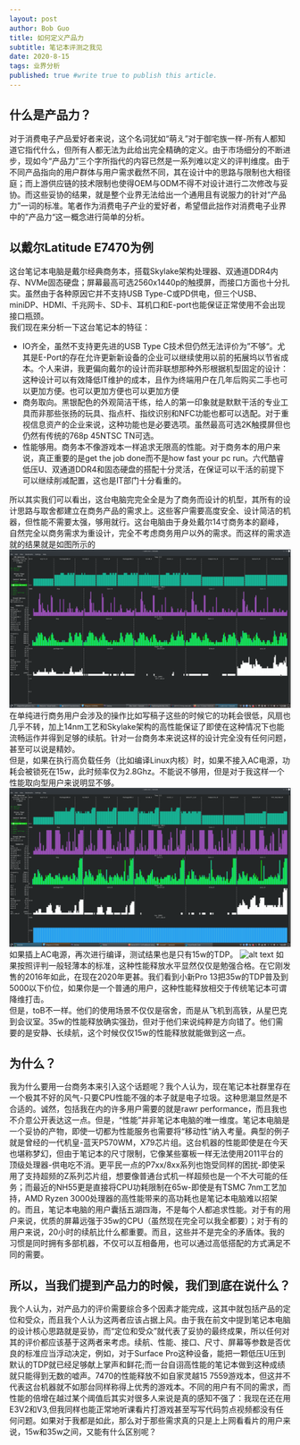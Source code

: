 ```yaml
---
layout: post
author: Bob Guo
title: 如何定义产品力
subtitle: 笔记本评测之我见
date: 2020-8-15
tags: 业界分析
published: true #write true to publish this article.
---
```

## 什么是产品力？  
对于消费电子产品爱好者来说，这个名词犹如“萌え”对于御宅族一样-所有人都知道它指代什么，但所有人都无法为此给出完全精确的定义。由于市场细分的不断进步，现如今“产品力”三个字所指代的内容已然是一系列难以定义的评判维度。由于不同产品指向的用户群体与用户需求截然不同，其在设计中的思路与限制也大相径庭；而上游供应链的技术限制也使得OEM与ODM不得不对设计进行二次修改与妥协。而这些妥协的结果，就是整个业界无法给出一个通用且有说服力的针对“产品力”一词的标准。笔者作为消费电子产业的爱好者，希望借此拙作对消费电子业界中的”产品力“这一概念进行简单的分析。  
## 以戴尔Latitude E7470为例
这台笔记本电脑是戴尔经典商务本，搭载Skylake架构处理器、双通道DDR4内存、NVMe固态硬盘；屏幕最高可选2560x1440p的触摸屏，而接口方面也十分扎实。虽然由于各种原因它并不支持USB Type-C或PD供电，但三个USB、miniDP、HDMI、千兆网卡、SD卡、耳机口和E-port也能保证正常使用不会出现接口瓶颈。  
我们现在来分析一下这台笔记本的特征：
* IO齐全，虽然不支持更先进的USB Type C技术但仍然无法评价为”不够“。尤其是E-Port的存在允许更新新设备的企业可以继续使用以前的拓展坞以节省成本。个人来讲，我更偏向戴尔的设计而非联想那种外形根据机型固定的设计：这种设计可以有效降低IT维护的成本，且作为终端用户在几年后购买二手也可以更加方便。也可以更加方便也可以更加方便
* 商务取向。黑银配色的外观简洁干练，给人的第一印象就是默默干活的专业工具而非那些张扬的玩具、指点杆、指纹识别和NFC功能也都可以选配。对于重视信息资产的企业来说，这种功能也是必要选项。虽然最高可选2K触摸屏但也仍然有传统的768p 45NTSC TN可选。
* 性能够用。商务本不像游戏本一样追求无限高的性能。对于商务本的用户来说，真正重要的是get the job done而不是how fast your pc run。六代酷睿低压U、双通道DDR4和固态硬盘的搭配十分灵活，在保证可以干活的前提下可以继续削减配置，这也是IT部门十分看重的。

所以其实我们可以看出，这台电脑完完全全是为了商务而设计的机型，其所有的设计思路与取舍都建立在商务产品的需求上。这些客户需要高度安全、设计简洁的机器，但性能不需要太强，够用就行。这台电脑由于身处戴尔14寸商务本的巅峰，自然完全以商务需求为重设计，完全不考虑商务用户以外的需求。而这样的需求造就的结果就是如图所示的
![alt text](/img/e7470/power_comsumption_while_coding.png)
在单纯进行商务用户会涉及的操作比如写稿子这些的时候它的功耗会很低，风扇也几乎不转，加上14nm工艺和Skylake架构的高性能保证了即使在这种情况下也能流畅运作并得到足够的续航。针对一台商务本来说这样的设计完全没有任何问题，甚至可以说是精妙。  
但是，如果在执行高负载任务（比如编译Linux内核）时，如果不接入AC电源，功耗会被锁死在15w，此时频率仅为2.8Ghz。不能说不够用，但是对于我这样一个性能取向型用户来说明显不够。
![alt text](/img/e7470/power_comsumption_while_compiling.png)
如果插上AC电源，再次进行编译，测试结果也是只有15w的TDP。
![alt text](/img/e7470/power_comsumption_while_compiling/w_ac.png)
如果按照评判一般轻薄本的标准，这种性能释放水平显然仅仅是勉强合格。在它刚发售的2016年如此，在现在2020年更甚。我们看到小新Pro 13把35w的TDP普及到5000以下价位，如果你是一个普通的用户，这种性能释放相交于传统笔记本可谓降维打击。  
但是，toB不一样。他们的使用场景不仅仅是宿舍，而是从飞机到高铁，从星巴克到会议室。35w的性能释放确实强劲，但对于他们来说纯粹是方向错了。他们需要的是安静、长续航，这个时候仅仅15w的性能释放就能做到这一点。  
## 为什么？
我为什么要用一台商务本来引入这个话题呢？我个人认为，现在笔记本社群里存在一个极其不好的风气-只要CPU性能不强的本子就是电子垃圾。这种思潮显然是不合适的。诚然，包括我在内的许多用户需要的就是rawr performance，而且我也不介意公开表达这一点。但是，“性能”并非笔记本电脑的唯一维度。笔记本电脑是一个妥协的产物，即使一切都为性能服务也需要将“移动性”纳入考量。典型的例子就是曾经的一代机皇-蓝天P570WM，X79芯片组。这台机器的性能即使是在今天也堪称梦幻，但由于笔记本的尺寸限制，它像某些寨板一样无法使用2011平台的顶级处理器-供电吃不消。更平民一点的P7xx/8xx系列也饱受同样的困扰-即使采用了支持超频的Z系列芯片组，想要像普通台式机一样超频也是一个不大可能的任务；而最近的NH55更是直接将CPU功耗限制在65w-即使是有TSMC 7nm工艺加持，AMD Ryzen 3000处理器的高性能带来的高功耗也是笔记本电脑难以招架的。而且，笔记本电脑的用户囊括五湖四海，不是每个人都追求性能。对于有的用户来说，优质的屏幕远强于35w的CPU（虽然现在完全可以我全都要）；对于有的用户来说，20小时的续航比什么都重要。而且，这些并不是完全的矛盾体。我的习惯是同时拥有多部机器，不仅可以互相备用，也可以通过高低搭配的方式满足不同的需要。  
## 所以，当我们提到产品力的时候，我们到底在说什么？
我个人认为，对产品力的评价需要综合多个因素才能完成，这其中就包括产品的定位和受众，而且我个人认为这两者应该占据上风。由于我在前文中提到笔记本电脑的设计核心思路就是妥协，而“定位和受众”就代表了妥协的最终成果，所以任何对其的评价都应该基于这两者来考虑。续航、性能、接口、尺寸、屏幕等参数是否优良的标准应当浮动决定，例如，对于Surface Pro这种设备，能把一颗低压U压到默认的TDP就已经足够献上掌声和鲜花;而一台自诩高性能的笔记本做到这种成绩就只能得到无数的嘘声。7470的性能释放不如自家灵越15 7559游戏本，但这并不代表这台机器就不如那台同样称得上优秀的游戏本。不同的用户有不同的需求，而性能的倍增在越过某个阈值后其实对很多人来说是真的感知不强了：我现在还在用E3V2和V3,但我同样也能正常地听课看片打游戏甚至写写代码剪点视频都没有任何问题。如果对于我都是如此，那么对于那些需求真的只是上上网看看片的用户来说，15w和35w之间，又能有什么区别呢？